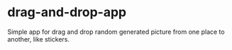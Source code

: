 # drag-and-drop-app
Simple app for drag and drop random generated picture from one place to another, like stickers.
